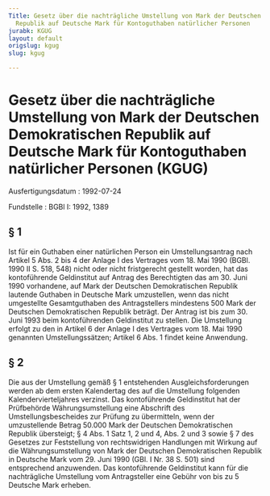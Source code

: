 ```yaml
---
Title: Gesetz über die nachträgliche Umstellung von Mark der Deutschen Demokratischen
  Republik auf Deutsche Mark für Kontoguthaben natürlicher Personen
jurabk: KGUG
layout: default
origslug: kgug
slug: kgug

---
```


# Gesetz über die nachträgliche Umstellung von Mark der Deutschen Demokratischen Republik auf Deutsche Mark für Kontoguthaben natürlicher Personen (KGUG)

Ausfertigungsdatum
:   1992-07-24

Fundstelle
:   BGBl I: 1992, 1389

## § 1

Ist für ein Guthaben einer natürlichen Person ein Umstellungsantrag
nach Artikel 5 Abs. 2 bis 4 der Anlage I des Vertrages vom 18. Mai
1990 (BGBl. 1990 II S. 518, 548) nicht oder nicht fristgerecht
gestellt worden, hat das kontoführende Geldinstitut auf Antrag des
Berechtigten das am 30. Juni 1990 vorhandene, auf Mark der Deutschen
Demokratischen Republik lautende Guthaben in Deutsche Mark
umzustellen, wenn das nicht umgestellte Gesamtguthaben des
Antragstellers mindestens 500 Mark der Deutschen Demokratischen
Republik beträgt. Der Antrag ist bis zum 30. Juni 1993 beim
kontoführenden Geldinstitut zu stellen. Die Umstellung erfolgt zu den
in Artikel 6 der Anlage I des Vertrages vom 18. Mai 1990 genannten
Umstellungssätzen; Artikel 6 Abs. 1 findet keine Anwendung.

## § 2

Die aus der Umstellung gemäß § 1 entstehenden Ausgleichsforderungen
werden ab dem ersten Kalendertag des auf die Umstellung folgenden
Kalendervierteljahres verzinst. Das kontoführende Geldinstitut hat der
Prüfbehörde Währungsumstellung eine Abschrift des
Umstellungsbescheides zur Prüfung zu übermitteln, wenn der
umzustellende Betrag 50.000 Mark der Deutschen Demokratischen Republik
übersteigt; § 4 Abs. 1 Satz 1, 2 und 4, Abs. 2 und 3 sowie § 7 des
Gesetzes zur Feststellung von rechtswidrigen Handlungen mit Wirkung
auf die Währungsumstellung von Mark der Deutschen Demokratischen
Republik in Deutsche Mark vom 29. Juni 1990 (GBl. I Nr. 38 S. 501)
sind entsprechend anzuwenden. Das kontoführende Geldinstitut kann für
die nachträgliche Umstellung vom Antragsteller eine Gebühr von bis zu
5 Deutsche Mark erheben.

